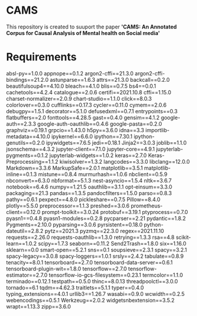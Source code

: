 # CAMS
This repository is created to suuport the paper **'CAMS: An Annotated Corpus for Causal Analysis of Mental health on Social media'** 



# Requirements

absl-py==1.0.0
appnope==0.1.2
argon2-cffi==21.3.0
argon2-cffi-bindings==21.2.0
astunparse==1.6.3
attrs==21.3.0
backcall==0.2.0
beautifulsoup4==4.10.0
bleach==4.1.0
blis==0.7.5
bs4==0.0.1
cachetools==4.2.4
catalogue==2.0.6
certifi==2021.10.8
cffi==1.15.0
charset-normalizer==2.0.9
chart-studio==1.1.0
click==8.0.3
colorlover==0.3.0
cufflinks==0.17.3
cycler==0.11.0
cymem==2.0.6
debugpy==1.5.1
decorator==5.1.0
defusedxml==0.7.1
entrypoints==0.3
flatbuffers==2.0
fonttools==4.28.5
gast==0.4.0
gensim==4.1.2
google-auth==2.3.3
google-auth-oauthlib==0.4.6
google-pasta==0.2.0
graphviz==0.19.1
grpcio==1.43.0
h5py==3.6.0
idna==3.3
importlib-metadata==4.10.0
ipykernel==6.6.0
ipython==7.30.1
ipython-genutils==0.2.0
ipywidgets==7.6.5
jedi==0.18.1
Jinja2==3.0.3
joblib==1.1.0
jsonschema==4.3.2
jupyter-client==7.1.0
jupyter-core==4.9.1
jupyterlab-pygments==0.1.2
jupyterlab-widgets==1.0.2
keras==2.7.0
Keras-Preprocessing==1.1.2
kiwisolver==1.3.2
langcodes==3.3.0
libclang==12.0.0
Markdown==3.3.6
MarkupSafe==2.0.1
matplotlib==3.5.1
matplotlib-inline==0.1.3
mistune==0.8.4
murmurhash==1.0.6
nbclient==0.5.9
nbconvert==6.3.0
nbformat==5.1.3
nest-asyncio==1.5.4
nltk==3.6.7
notebook==6.4.6
numpy==1.21.5
oauthlib==3.1.1
opt-einsum==3.3.0
packaging==21.3
pandas==1.3.5
pandocfilters==1.5.0
parso==0.8.3
pathy==0.6.1
pexpect==4.8.0
pickleshare==0.7.5
Pillow==8.4.0
plotly==5.5.0
preprocessor==1.1.3
preshed==3.0.6
prometheus-client==0.12.0
prompt-toolkit==3.0.24
protobuf==3.19.1
ptyprocess==0.7.0
pyasn1==0.4.8
pyasn1-modules==0.2.8
pycparser==2.21
pydantic==1.8.2
Pygments==2.10.0
pyparsing==3.0.6
pyrsistent==0.18.0
python-dateutil==2.8.2
pytz==2021.3
pyzmq==22.3.0
regex==2021.11.10
requests==2.26.0
requests-oauthlib==1.3.0
retrying==1.3.3
rsa==4.8
scikit-learn==1.0.2
scipy==1.7.3
seaborn==0.11.2
Send2Trash==1.8.0
six==1.16.0
sklearn==0.0
smart-open==5.2.1
sns==0.1
soupsieve==2.3.1
spacy==3.2.1
spacy-legacy==3.0.8
spacy-loggers==1.0.1
srsly==2.4.2
tabulate==0.8.9
tenacity==8.0.1
tensorboard==2.7.0
tensorboard-data-server==0.6.1
tensorboard-plugin-wit==1.8.0
tensorflow==2.7.0
tensorflow-estimator==2.7.0
tensorflow-io-gcs-filesystem==0.23.1
termcolor==1.1.0
terminado==0.12.1
testpath==0.5.0
thinc==8.0.13
threadpoolctl==3.0.0
tornado==6.1
tqdm==4.62.3
traitlets==5.1.1
typer==0.4.0
typing_extensions==4.0.1
urllib3==1.26.7
wasabi==0.9.0
wcwidth==0.2.5
webencodings==0.5.1
Werkzeug==2.0.2
widgetsnbextension==3.5.2
wrapt==1.13.3
zipp==3.6.0
